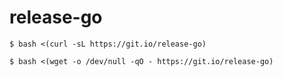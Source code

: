 release-go
==========

```console
$ bash <(curl -sL https://git.io/release-go)
```
```console
$ bash <(wget -o /dev/null -qO - https://git.io/release-go)
```
